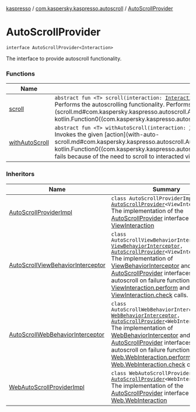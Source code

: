 [kaspresso](../../index.md) / [com.kaspersky.kaspresso.autoscroll](../index.md) / [AutoScrollProvider](./index.md)

# AutoScrollProvider

`interface AutoScrollProvider<Interaction>`

The interface to provide autoscroll functionality.

### Functions

| Name | Summary |
|---|---|
| [scroll](scroll.md) | `abstract fun <T> scroll(interaction: `[`Interaction`](index.md#Interaction)`, action: () -> `[`T`](scroll.md#T)`, cachedError: `[`Throwable`](https://kotlinlang.org/api/latest/jvm/stdlib/kotlin/-throwable/index.html)`): `[`T`](scroll.md#T)<br>Performs the autoscrolling functionality. Performs scroll and re-invokes the given [action](scroll.md#com.kaspersky.kaspresso.autoscroll.AutoScrollProvider$scroll(com.kaspersky.kaspresso.autoscroll.AutoScrollProvider.Interaction, kotlin.Function0((com.kaspersky.kaspresso.autoscroll.AutoScrollProvider.scroll.T)), kotlin.Throwable)/action). |
| [withAutoScroll](with-auto-scroll.md) | `abstract fun <T> withAutoScroll(interaction: `[`Interaction`](index.md#Interaction)`, action: () -> `[`T`](with-auto-scroll.md#T)`): `[`T`](with-auto-scroll.md#T)<br>Invokes the given [action](with-auto-scroll.md#com.kaspersky.kaspresso.autoscroll.AutoScrollProvider$withAutoScroll(com.kaspersky.kaspresso.autoscroll.AutoScrollProvider.Interaction, kotlin.Function0((com.kaspersky.kaspresso.autoscroll.AutoScrollProvider.withAutoScroll.T)))/action) and calls [scroll](scroll.md) if it fails. Helps in cases when test fails because of the need to scroll to interacted view. |

### Inheritors

| Name | Summary |
|---|---|
| [AutoScrollProviderImpl](../-auto-scroll-provider-impl/index.md) | `class AutoScrollProviderImpl : `[`AutoScrollProvider`](./index.md)`<ViewInteraction>`<br>The implementation of the [AutoScrollProvider](./index.md) interface for [ViewInteraction](#) |
| [AutoScrollViewBehaviorInterceptor](../../com.kaspersky.kaspresso.interceptors.behavior.impl.autoscroll/-auto-scroll-view-behavior-interceptor/index.md) | `class AutoScrollViewBehaviorInterceptor : `[`ViewBehaviorInterceptor`](../../com.kaspersky.kaspresso.interceptors.behavior/-view-behavior-interceptor.md)`, `[`AutoScrollProvider`](./index.md)`<ViewInteraction>`<br>The implementation of [ViewBehaviorInterceptor](../../com.kaspersky.kaspresso.interceptors.behavior/-view-behavior-interceptor.md) and [AutoScrollProvider](./index.md) interfaces. Provides autoscroll on failure functionality for [ViewInteraction.perform](#) and [ViewInteraction.check](#) calls. |
| [AutoScrollWebBehaviorInterceptor](../../com.kaspersky.kaspresso.interceptors.behavior.impl.autoscroll/-auto-scroll-web-behavior-interceptor/index.md) | `class AutoScrollWebBehaviorInterceptor : `[`WebBehaviorInterceptor`](../../com.kaspersky.kaspresso.interceptors.behavior/-web-behavior-interceptor.md)`, `[`AutoScrollProvider`](./index.md)`<WebInteraction<*>>`<br>The implementation of [WebBehaviorInterceptor](../../com.kaspersky.kaspresso.interceptors.behavior/-web-behavior-interceptor.md) and [AutoScrollProvider](./index.md) interfaces. Provides autoscroll on failure functionality for [Web.WebInteraction.perform](#) and [Web.WebInteraction.check](#) calls. |
| [WebAutoScrollProviderImpl](../-web-auto-scroll-provider-impl/index.md) | `class WebAutoScrollProviderImpl : `[`AutoScrollProvider`](./index.md)`<WebInteraction<*>>`<br>The implementation of the [AutoScrollProvider](./index.md) interface for [Web.WebInteraction](#) |
